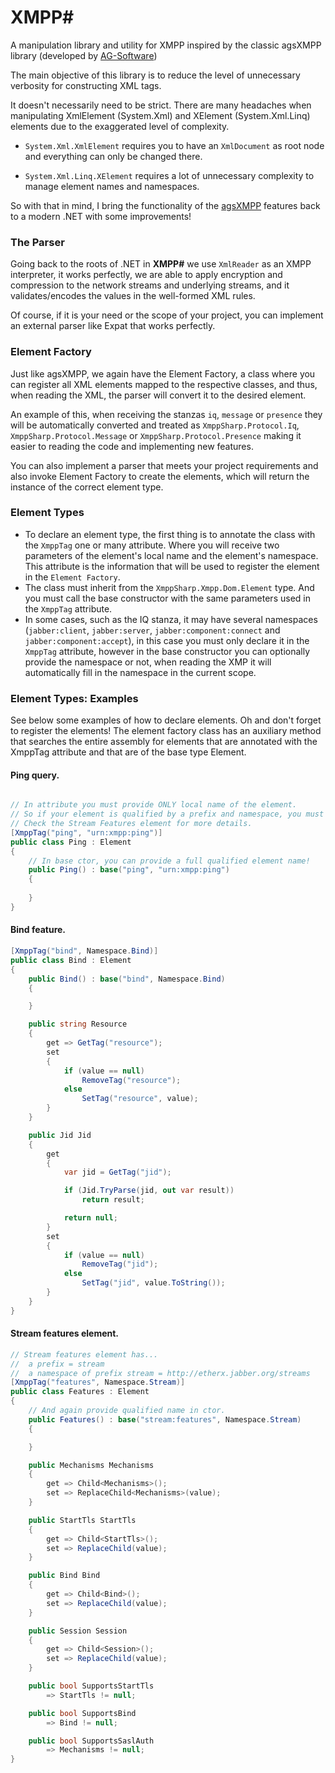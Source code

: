 # XMPP#
A manipulation library and utility for XMPP inspired by the classic agsXMPP library (developed by [AG-Software](https://www.ag-software.net))

The main objective of this library is to reduce the level of unnecessary verbosity for constructing XML tags.

It doesn't necessarily need to be strict. There are many headaches when manipulating XmlElement (System.Xml) and XElement (System.Xml.Linq) elements due to the exaggerated level of complexity.

- `System.Xml.XmlElement` requires you to have an `XmlDocument` as root node and everything can only be changed there.

- `System.Xml.Linq.XElement` requires a lot of unnecessary complexity to manage element names and namespaces.

So with that in mind, I bring the functionality of the [agsXMPP](https://www.ag-software.net/agsxmpp-sdk/) features back to a modern .NET with some improvements!

### The Parser

Going back to the roots of .NET in **XMPP#** we use `XmlReader` as an XMPP interpreter, it works perfectly, we are able to apply encryption and compression to the network streams and underlying streams, and it validates/encodes the values in the well-formed XML rules.

Of course, if it is your need or the scope of your project, you can implement an external parser like Expat that works perfectly.

### Element Factory

Just like agsXMPP, we again have the Element Factory, a class where you can register all XML elements mapped to the respective classes, and thus, when reading the XML, the parser will convert it to the desired element.

An example of this, when receiving the stanzas `iq`, `message` or `presence` they will be automatically converted and treated as `XmppSharp.Protocol.Iq`, `XmppSharp.Protocol.Message` or `XmppSharp.Protocol.Presence` making it easier to reading the code and implementing new features.

You can also implement a parser that meets your project requirements and also invoke Element Factory to create the elements, which will return the instance of the correct element type.

### Element Types

- To declare an element type, the first thing is to annotate the class with the `XmppTag` one or many attribute. Where you will receive two parameters of the element's local name and the element's namespace. This attribute is the information that will be used to register the element in the `Element Factory`.
- The class must inherit from the `XmppSharp.Xmpp.Dom.Element` type. And you must call the base constructor with the same parameters used in the `XmppTag` attribute.
- In some cases, such as the IQ stanza, it may have several namespaces (`jabber:client`, `jabber:server`, `jabber:component:connect` and `jabber:component:accept`), in this case you must only declare it in the `XmppTag` attribute, however in the base constructor you can optionally provide the namespace or not, when reading the XMP it will automatically fill in the namespace in the current scope.

### Element Types: Examples

See below some examples of how to declare elements. Oh and don't forget to register the elements! The element factory class has an auxiliary method that searches the entire assembly for elements that are annotated with the XmppTag attribute and that are of the base type Element.


#### Ping query.

```cs

// In attribute you must provide ONLY local name of the element.
// So if your element is qualified by a prefix and namespace, you must provide local name AND the namespace of prefix.
// Check the Stream Features element for more details.
[XmppTag("ping", "urn:xmpp:ping")]
public class Ping : Element
{
	// In base ctor, you can provide a full qualified element name!
	public Ping() : base("ping", "urn:xmpp:ping")
	{
		
	}
}
```

#### Bind feature.

```cs
[XmppTag("bind", Namespace.Bind)]
public class Bind : Element
{
    public Bind() : base("bind", Namespace.Bind)
    {

    }

    public string Resource
    {
        get => GetTag("resource");
        set
        {
            if (value == null)
                RemoveTag("resource");
            else
                SetTag("resource", value);
        }
    }

    public Jid Jid
    {
        get
        {
            var jid = GetTag("jid");

            if (Jid.TryParse(jid, out var result))
                return result;

            return null;
        }
        set
        {
            if (value == null)
                RemoveTag("jid");
            else
                SetTag("jid", value.ToString());
        }
    }
}

```

#### Stream features element.

```cs
// Stream features element has...
//  a prefix = stream
//  a namespace of prefix stream = http://etherx.jabber.org/streams
[XmppTag("features", Namespace.Stream)]
public class Features : Element
{
    // And again provide qualified name in ctor.
    public Features() : base("stream:features", Namespace.Stream)
    {

    }

    public Mechanisms Mechanisms
    {
        get => Child<Mechanisms>();
        set => ReplaceChild<Mechanisms>(value);
    }

    public StartTls StartTls
    {
        get => Child<StartTls>();
        set => ReplaceChild(value);
    }

    public Bind Bind
    {
        get => Child<Bind>();
        set => ReplaceChild(value);
    }

    public Session Session
    {
        get => Child<Session>();
        set => ReplaceChild(value);
    }

    public bool SupportsStartTls
        => StartTls != null;

    public bool SupportsBind
        => Bind != null;

    public bool SupportsSaslAuth
        => Mechanisms != null;
}
```
